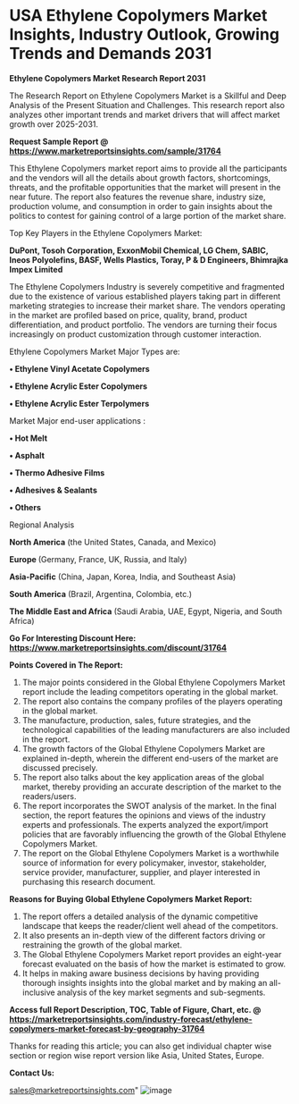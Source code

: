  # USA Ethylene Copolymers Market Insights, Industry Outlook, Growing Trends and Demands 2031

<strong>Ethylene Copolymers Market Research Report 2031</strong>

The Research Report on Ethylene Copolymers Market is a Skillful and Deep Analysis of the Present Situation and Challenges. This research report also analyzes other important trends and market drivers that will affect market growth over 2025-2031.

<strong>Request Sample Report @ <a href=https://www.marketreportsinsights.com/sample/31764>https://www.marketreportsinsights.com/sample/31764</a></strong>

This Ethylene Copolymers market report aims to provide all the participants and the vendors will all the details about growth factors, shortcomings, threats, and the profitable opportunities that the market will present in the near future. The report also features the revenue share, industry size, production volume, and consumption in order to gain insights about the politics to contest for gaining control of a large portion of the market share.

Top Key Players in the Ethylene Copolymers Market:

<strong>DuPont, Tosoh Corporation, ExxonMobil Chemical, LG Chem, SABIC, Ineos Polyolefins, BASF, Wells Plastics, Toray, P & D Engineers, Bhimrajka Impex Limited</strong>

The Ethylene Copolymers Industry is severely competitive and fragmented due to the existence of various established players taking part in different marketing strategies to increase their market share. The vendors operating in the market are profiled based on price, quality, brand, product differentiation, and product portfolio. The vendors are turning their focus increasingly on product customization through customer interaction.

Ethylene Copolymers Market Major Types are:

<strong>• Ethylene Vinyl Acetate Copolymers

• Ethylene Acrylic Ester Copolymers

• Ethylene Acrylic Ester Terpolymers</strong>

Market Major end-user applications :

<strong>• Hot Melt

• Asphalt

• Thermo Adhesive Films

• Adhesives & Sealants

• Others</strong>

Regional Analysis

</u><strong><b>North America</b></strong> (the United States, Canada, and Mexico)

<strong><b>Europe </b></strong>(Germany, France, UK, Russia, and Italy)

<strong><b>Asia-Pacific</b></strong> (China, Japan, Korea, India, and Southeast Asia)

<strong><b>South America</b></strong> (Brazil, Argentina, Colombia, etc.)

<strong><b>The Middle East and Africa</b></strong> (Saudi Arabia, UAE, Egypt, Nigeria, and South Africa)

<strong>Go For Interesting Discount Here: <a href=https://www.marketreportsinsights.com/discount/31764>https://www.marketreportsinsights.com/discount/31764</a></strong>

<strong>Points Covered in The Report:</strong>
<ol>
  <li>The major points considered in the Global Ethylene Copolymers Market report include the leading competitors operating in the global market.</li>
  <li>The report also contains the company profiles of the players operating in the global market.</li>
  <li>The manufacture, production, sales, future strategies, and the technological capabilities of the leading manufacturers are also included in the report.</li>
  <li>The growth factors of the Global Ethylene Copolymers Market are explained in-depth, wherein the different end-users of the market are discussed precisely.</li>
  <li>The report also talks about the key application areas of the global market, thereby providing an accurate description of the market to the readers/users.</li>
  <li>The report incorporates the SWOT analysis of the market. In the final section, the report features the opinions and views of the industry experts and professionals. The experts analyzed the export/import policies that are favorably influencing the growth of the Global Ethylene Copolymers Market.</li>
  <li>The report on the Global Ethylene Copolymers Market is a worthwhile source of information for every policymaker, investor, stakeholder, service provider, manufacturer, supplier, and player interested in purchasing this research document.</li>
</ol>
<strong>Reasons for Buying Global Ethylene Copolymers Market Report:</strong>

<ol>
  <li>The report offers a detailed analysis of the dynamic competitive landscape that keeps the reader/client well ahead of the competitors.</li>
  <li>It also presents an in-depth view of the different factors driving or restraining the growth of the global market.</li>
  <li>The Global Ethylene Copolymers Market report provides an eight-year forecast evaluated on the basis of how the market is estimated to grow.</li>
  <li>It helps in making aware business decisions by having providing thorough insights insights into the global market and by making an all-inclusive analysis of the key market segments and sub-segments.</li>
</ol>
<strong>Access full Report Description, TOC, Table of Figure, Chart, etc. @ <a href=https://marketreportsinsights.com/industry-forecast/ethylene-copolymers-market-forecast-by-geography-31764>https://marketreportsinsights.com/industry-forecast/ethylene-copolymers-market-forecast-by-geography-31764</a></strong>


Thanks for reading this article; you can also get individual chapter wise section or region wise report version like Asia, United States, Europe.

<strong>Contact Us:</strong>

sales@marketreportsinsights.com"
![image](https://github.com/user-attachments/assets/752f22d5-068d-42d6-a586-b518914c8690)
